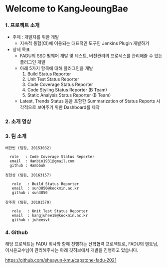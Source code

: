
# Welcome to KangJeoungBae

### 1. 프로젝트 소개

- 주제 : 개발자를 위한 개발
  - 지속적 통합(CI)에 이용되는 대표적인 도구인 Jenkins Plugin 개발하기
- 상세 목표 
  - FADU의 SSD 펌웨어 개발 및 테스트, 버전관리의 프로세스를 관리해줄 수 있는 플러그인 개발
  - 아래 5가지 항목에 대해 플러그인을 개발
    1. Build Status Reporter
    2. Unit Test Status Reporter
    3. Code Coverage Status Reporter
    4. Code Styling Status Reporter (B Team)
    5. Static Analysis Status Reporter (B Team)
  - Latest, Trends Status 등을 포함한 Summarization of Status Reports 시각적으로 보여주기 위한 Dashboard를 제작


### 2. 소개 영상


### 3. 팀 소개
~~~
배한빈 (팀장, 20153032)
  
  role   : Code Coverage Status Reporter 
  email  : Hanbin1931@gmail.com
  github : Hambbuk
~~~


~~~
정현성 (팀원, 20163157)
    
   role   : Build Status Reporter
   email  : sun3850@kookmin.ac.kr
   github : sun3850
~~~


~~~
강주희 (팀원, 20181570)
   
   role   : Unit Test Status Reporter
   email  : kangjuhee18@kookmin.ac.kr
   github : juheesvt
~~~

### 4. Github
해당 프로젝트는 FADU 회사와 함께 진행하는 산학협력 프로젝트로, FADU의 멘토님, 이시윤교수님이 관리해주시는 아래 깃허브에서 개발을 진행하고 있습니다.

https://github.com/sheayun-kmu/capstone-fadu-2021



